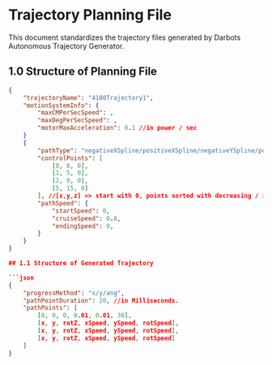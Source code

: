 # Trajectory Planning File
This document standardizes the trajectory files generated by Darbots Autonomous Trajectory Generator.

## 1.0 Structure of Planning File

```json
{
    "trajectoryName": "4100Trajectory1",
    "motionSystemInfo": {
        "maxCMPerSecSpeed": ,
        "maxDegPerSecSpeed": ,
        "motorMaxAcceleration": 0.1 //in power / sec
    }
    {
        "pathType": "negativeXSpline/positiveXSpline/negativeYSpline/positiveYSpline/Line",
        "controlPoints": [
            [0, 0, 0],
            [1, 5, 0],
            [2, 9, 0],
            [5, 15, 0]
        ], //[x,y,z] => start with 0, points sorted with decreasing / increasing order of control axis (x, y, rotZ) based on negative / positive Job
        "pathSpeed": {
            "startSpeed": 0,
            "cruiseSpeed": 0.8,
            "endingSpeed": 0,
        }
    }
}

## 1.1 Structure of Generated Trajectory 

```json
{
    "progressMethod": "x/y/ang",
    "pathPointDuration": 20, //in Milliseconds.
    "pathPoints": [
        [0, 0, 0, 0.01, 0.01, 30],
        [x, y, rotZ, xSpeed, ySpeed, rotSpeed],
        [x, y, rotZ, xSpeed, ySpeed, rotSpeed],
        [x, y, rotZ, xSpeed, ySpeed, rotSpeed]
    ]
}
```